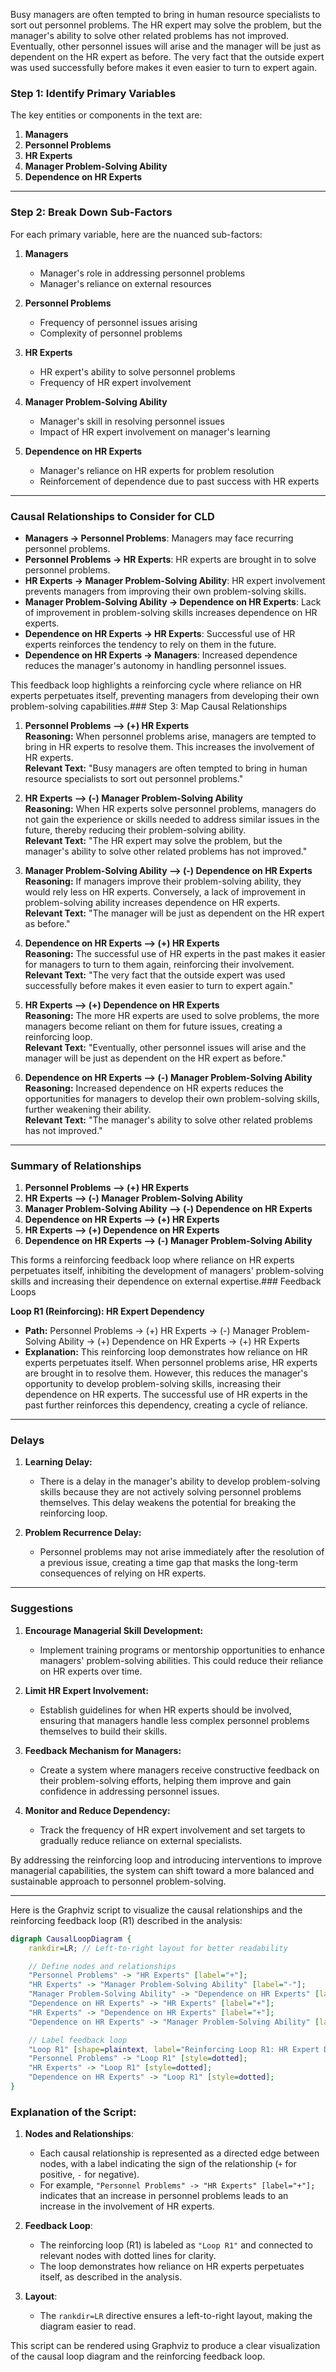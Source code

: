 

Busy managers are often tempted to bring in human resource specialists to sort out personnel problems. The HR expert may solve the problem, but the manager's ability to solve other related problems has not improved. Eventually, other personnel issues will arise and the manager will be just as dependent on the HR expert as before. The very fact that the outside expert was used successfully before makes it even easier to turn to expert again.
### Step 1: Identify Primary Variables  
The key entities or components in the text are:  

1. **Managers**  
2. **Personnel Problems**  
3. **HR Experts**  
4. **Manager Problem-Solving Ability**  
5. **Dependence on HR Experts**  

---

### Step 2: Break Down Sub-Factors  

For each primary variable, here are the nuanced sub-factors:  

1. **Managers**  
   - Manager's role in addressing personnel problems  
   - Manager's reliance on external resources  

2. **Personnel Problems**  
   - Frequency of personnel issues arising  
   - Complexity of personnel problems  

3. **HR Experts**  
   - HR expert's ability to solve personnel problems  
   - Frequency of HR expert involvement  

4. **Manager Problem-Solving Ability**  
   - Manager's skill in resolving personnel issues  
   - Impact of HR expert involvement on manager's learning  

5. **Dependence on HR Experts**  
   - Manager's reliance on HR experts for problem resolution  
   - Reinforcement of dependence due to past success with HR experts  

---

### Causal Relationships to Consider for CLD  
- **Managers → Personnel Problems**: Managers may face recurring personnel problems.  
- **Personnel Problems → HR Experts**: HR experts are brought in to solve personnel problems.  
- **HR Experts → Manager Problem-Solving Ability**: HR expert involvement prevents managers from improving their own problem-solving skills.  
- **Manager Problem-Solving Ability → Dependence on HR Experts**: Lack of improvement in problem-solving skills increases dependence on HR experts.  
- **Dependence on HR Experts → HR Experts**: Successful use of HR experts reinforces the tendency to rely on them in the future.  
- **Dependence on HR Experts → Managers**: Increased dependence reduces the manager's autonomy in handling personnel issues.  

This feedback loop highlights a reinforcing cycle where reliance on HR experts perpetuates itself, preventing managers from developing their own problem-solving capabilities.### Step 3: Map Causal Relationships  

1. **Personnel Problems --> (+) HR Experts**  
   **Reasoning:** When personnel problems arise, managers are tempted to bring in HR experts to resolve them. This increases the involvement of HR experts.  
   **Relevant Text:** "Busy managers are often tempted to bring in human resource specialists to sort out personnel problems."  

2. **HR Experts --> (-) Manager Problem-Solving Ability**  
   **Reasoning:** When HR experts solve personnel problems, managers do not gain the experience or skills needed to address similar issues in the future, thereby reducing their problem-solving ability.  
   **Relevant Text:** "The HR expert may solve the problem, but the manager's ability to solve other related problems has not improved."  

3. **Manager Problem-Solving Ability --> (-) Dependence on HR Experts**  
   **Reasoning:** If managers improve their problem-solving ability, they would rely less on HR experts. Conversely, a lack of improvement in problem-solving ability increases dependence on HR experts.  
   **Relevant Text:** "The manager will be just as dependent on the HR expert as before."  

4. **Dependence on HR Experts --> (+) HR Experts**  
   **Reasoning:** The successful use of HR experts in the past makes it easier for managers to turn to them again, reinforcing their involvement.  
   **Relevant Text:** "The very fact that the outside expert was used successfully before makes it even easier to turn to expert again."  

5. **HR Experts --> (+) Dependence on HR Experts**  
   **Reasoning:** The more HR experts are used to solve problems, the more managers become reliant on them for future issues, creating a reinforcing loop.  
   **Relevant Text:** "Eventually, other personnel issues will arise and the manager will be just as dependent on the HR expert as before."  

6. **Dependence on HR Experts --> (-) Manager Problem-Solving Ability**  
   **Reasoning:** Increased dependence on HR experts reduces the opportunities for managers to develop their own problem-solving skills, further weakening their ability.  
   **Relevant Text:** "The manager's ability to solve other related problems has not improved."  

---

### Summary of Relationships  

1. **Personnel Problems --> (+) HR Experts**  
2. **HR Experts --> (-) Manager Problem-Solving Ability**  
3. **Manager Problem-Solving Ability --> (-) Dependence on HR Experts**  
4. **Dependence on HR Experts --> (+) HR Experts**  
5. **HR Experts --> (+) Dependence on HR Experts**  
6. **Dependence on HR Experts --> (-) Manager Problem-Solving Ability**  

This forms a reinforcing feedback loop where reliance on HR experts perpetuates itself, inhibiting the development of managers' problem-solving skills and increasing their dependence on external expertise.### Feedback Loops

**Loop R1 (Reinforcing): HR Expert Dependency**  
- **Path:** Personnel Problems → (+) HR Experts → (-) Manager Problem-Solving Ability → (+) Dependence on HR Experts → (+) HR Experts  
- **Explanation:** This reinforcing loop demonstrates how reliance on HR experts perpetuates itself. When personnel problems arise, HR experts are brought in to resolve them. However, this reduces the manager's opportunity to develop problem-solving skills, increasing their dependence on HR experts. The successful use of HR experts in the past further reinforces this dependency, creating a cycle of reliance.

---

### Delays

1. **Learning Delay:**  
   - There is a delay in the manager's ability to develop problem-solving skills because they are not actively solving personnel problems themselves. This delay weakens the potential for breaking the reinforcing loop.  

2. **Problem Recurrence Delay:**  
   - Personnel problems may not arise immediately after the resolution of a previous issue, creating a time gap that masks the long-term consequences of relying on HR experts.  

---

### Suggestions

1. **Encourage Managerial Skill Development:**  
   - Implement training programs or mentorship opportunities to enhance managers' problem-solving abilities. This could reduce their reliance on HR experts over time.  

2. **Limit HR Expert Involvement:**  
   - Establish guidelines for when HR experts should be involved, ensuring that managers handle less complex personnel problems themselves to build their skills.  

3. **Feedback Mechanism for Managers:**  
   - Create a system where managers receive constructive feedback on their problem-solving efforts, helping them improve and gain confidence in addressing personnel issues.  

4. **Monitor and Reduce Dependency:**  
   - Track the frequency of HR expert involvement and set targets to gradually reduce reliance on external specialists.  

By addressing the reinforcing loop and introducing interventions to improve managerial capabilities, the system can shift toward a more balanced and sustainable approach to personnel problem-solving.

---

Here is the Graphviz script to visualize the causal relationships and the reinforcing feedback loop (R1) described in the analysis:

```dot
digraph CausalLoopDiagram {
    rankdir=LR; // Left-to-right layout for better readability

    // Define nodes and relationships
    "Personnel Problems" -> "HR Experts" [label="+"];
    "HR Experts" -> "Manager Problem-Solving Ability" [label="-"];
    "Manager Problem-Solving Ability" -> "Dependence on HR Experts" [label="-"];
    "Dependence on HR Experts" -> "HR Experts" [label="+"];
    "HR Experts" -> "Dependence on HR Experts" [label="+"];
    "Dependence on HR Experts" -> "Manager Problem-Solving Ability" [label="-"];

    // Label feedback loop
    "Loop R1" [shape=plaintext, label="Reinforcing Loop R1: HR Expert Dependency"];
    "Personnel Problems" -> "Loop R1" [style=dotted];
    "HR Experts" -> "Loop R1" [style=dotted];
    "Dependence on HR Experts" -> "Loop R1" [style=dotted];
}
```

### Explanation of the Script:
1. **Nodes and Relationships**:
   - Each causal relationship is represented as a directed edge between nodes, with a label indicating the sign of the relationship (`+` for positive, `-` for negative).
   - For example, `"Personnel Problems" -> "HR Experts" [label="+"];` indicates that an increase in personnel problems leads to an increase in the involvement of HR experts.

2. **Feedback Loop**:
   - The reinforcing loop (R1) is labeled as `"Loop R1"` and connected to relevant nodes with dotted lines for clarity.
   - The loop demonstrates how reliance on HR experts perpetuates itself, as described in the analysis.

3. **Layout**:
   - The `rankdir=LR` directive ensures a left-to-right layout, making the diagram easier to read.

This script can be rendered using Graphviz to produce a clear visualization of the causal loop diagram and the reinforcing feedback loop.
